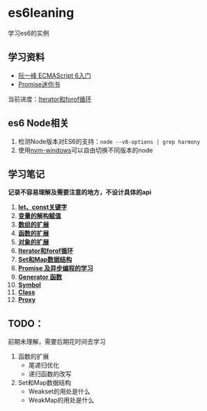 # es6leaning
学习es6的实例

## 学习资料
- [阮一峰 ECMAScript 6入门](http://es6.ruanyifeng.com/)
- [Promise迷你书](http://liubin.org/promises-book/)

当前进度：[Iterator和forof循环](Iterator%E5%92%8Cforof%E5%BE%AA%E7%8E%AF.md)

## es6 Node相关
1. 检测Node版本对ES6的支持：`node --v8-options | grep harmony`
2. 使用[nvm-windows](https://github.com/coreybutler/nvm-windows)可以自由切换不同版本的node

## 学习笔记
**记录不容易理解及需要注意的地方，不设计具体的api**

1. **[let、const关键字](let-const%E5%85%B3%E9%94%AE%E5%AD%97.md)**
2. **[变量的解构赋值](%E5%8F%98%E9%87%8F%E7%9A%84%E8%A7%A3%E6%9E%84%E8%B5%8B%E5%80%BC.md)**
3. **[数组的扩展](%E6%95%B0%E7%BB%84%E7%9A%84%E6%89%A9%E5%B1%95.md)**
4. **[函数的扩展](%E5%87%BD%E6%95%B0%E7%9A%84%E6%89%A9%E5%B1%95.md)**
5. **[对象的扩展](%E5%AF%B9%E8%B1%A1%E7%9A%84%E6%89%A9%E5%B1%95.md)**
6. **[Iterator和forof循环](Iterator%E5%92%8Cforof%E5%BE%AA%E7%8E%AF.md)**
7. **[Set和Map数据结构](Set%E5%92%8CMap%E6%95%B0%E6%8D%AE%E7%BB%93%E6%9E%84.md)**
8. **[Promise 及异步编程的学习](Promise%20%E5%8F%8A%E5%BC%82%E6%AD%A5%E7%BC%96%E7%A8%8B%E7%9A%84%E5%AD%A6%E4%B9%A0.md)**
9. **[Generator 函数](Generator%E5%87%BD%E6%95%B0.md)**
10. **[Symbol](Symbol.md)**
11. **[Class](Class.md)**
12. **[Proxy](Proxy.md)**

## TODO：
前期未理解，需要后期花时间去学习

1. 函数的扩展
    - 尾递归优化
    - 递归函数的改写
2. Set和Map数据结构
    - Weakset的用处是什么
    - WeakMap的用处是什么

